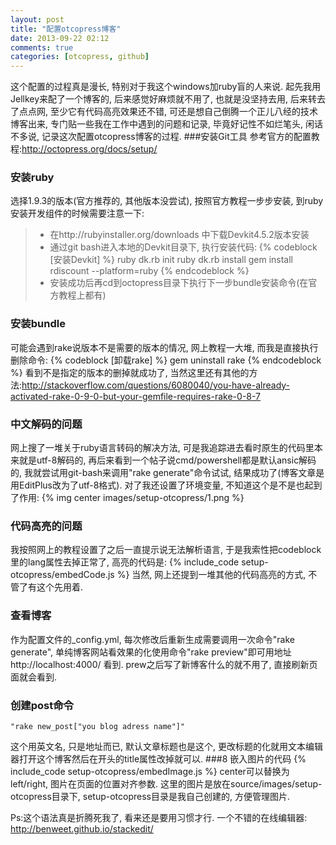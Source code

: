 ```yaml
---
layout: post
title: "配置otcopress博客"
date: 2013-09-22 02:12
comments: true
categories: [otcopress, github]
---
```

这个配置的过程真是漫长, 特别对于我这个windows加ruby盲的人来说. 起先我用Jellkey来配了一个博客的, 后来感觉好麻烦就不用了, 也就是没坚持去用, 后来转去了点点网, 至少它有代码高亮效果还不错, 可还是想自己倒腾一个正儿八经的技术博客出来, 专门贴一些我在工作中遇到的问题和记录, 毕竟好记性不如烂笔头, 闲话不多说, 记录这次配置otcopress博客的过程.
###安装Git工具
参考官方的配置教程:http://octopress.org/docs/setup/
### 安装ruby
选择1.9.3的版本(官方推荐的, 其他版本没尝试), 按照官方教程一步步安装, 到ruby安装开发组件的时候需要注意一下:

> - 在http://rubyinstaller.org/downloads 中下载Devkit4.5.2版本安装 
> - 通过git bash进入本地的Devkit目录下, 执行安装代码: 
{% codeblock [安装Devkit] %}
ruby dk.rb init
ruby dk.rb install
gem install rdiscount --platform=ruby
{% endcodeblock %}
> - 安装成功后再cd到octopress目录下执行下一步bundle安装命令(在官方教程上都有) 

<!-- more -->
### 安装bundle
可能会遇到rake说版本不是需要的版本的情况, 网上教程一大堆, 而我是直接执行删除命令:
{% codeblock [卸载rake] %}
gem uninstall rake
{% endcodeblock %}
看到不是指定的版本的删掉就成功了, 当然这里还有其他的方法:<http://stackoverflow.com/questions/6080040/you-have-already-activated-rake-0-9-0-but-your-gemfile-requires-rake-0-8-7>
### 中文解码的问题
网上搜了一堆关于ruby语言转码的解决方法, 可是我追踪进去看时原生的代码里本来就是utf-8解码的, 再后来看到一个帖子说cmd/powershell都是默认ansic解码的, 我就尝试用git-bash来调用"rake generate"命令试试, 结果成功了(博客文章是用EditPlus改为了utf-8格式). 对了我还设置了环境变量, 不知道这个是不是也起到了作用:
{% img center images/setup-otcopress/1.png %}
### 代码高亮的问题
我按照网上的教程设置了之后一直提示说无法解析语言, 于是我索性把codeblock里的lang属性去掉正常了, 高亮的代码是:
{% include_code setup-otcopress/embedCode.js %}
当然, 网上还提到一堆其他的代码高亮的方式, 不管了有这个先用着.
### 查看博客
作为配置文件的_config.yml, 每次修改后重新生成需要调用一次命令"rake generate", 单纯博客网站看效果的化使用命令"rake preview"即可用地址http://localhost:4000/ 看到. prew之后写了新博客什么的就不用了, 直接刷新页面就会看到.
### 创建post命令
```
"rake new_post["you blog adress name"]"
```
这个用英文名, 只是地址而已, 默认文章标题也是这个, 更改标题的化就用文本编辑器打开这个博客然后在开头的title属性改掉就可以.
###8 嵌入图片的代码
{% include_code setup-otcopress/embedImage.js %}
center可以替换为left/right, 图片在页面的位置对齐参数. 这里的图片是放在source/images/setup-otcopress目录下, setup-otcopress目录是我自己创建的, 方便管理图片.

Ps:这个语法真是折腾死我了, 看来还是要用习惯才行. 一个不错的在线编辑器: http://benweet.github.io/stackedit/
